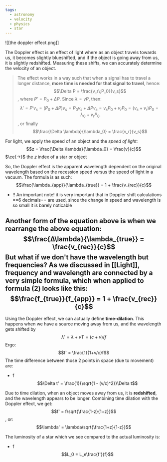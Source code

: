 ```yaml
---
tags:
  - astronomy
  - velocity
  - physics
  - star
---
```


![[the doppler effect.png]]

The Doppler effect is an effect of light where as an object travels towards us, it becomes slightly blueshifted, and if the object is going away from us, it is slightly redshifted. Measuring these shifts, we can accurately determine the velocity of an object.

> The effect works in a way such that when a signal has to travel a longer distance, **more time is needed for that signal to travel**, hence:$$\Delta P = \frac{v_r\;P_0}{v_s}$$, where $P' = P_0 + \Delta P$. Since $\lambda = vP$, then:$$\lambda' = P'v_s = (P_0 + \Delta P)v_s = P_0v_s + \Delta Pv_s = v_sP_0 + v_rP_0 = (v_s+v_r)P_0 = \lambda_0 + v_rP_0$$, or finally $$\frac{\Delta \lambda}{\lambda_0} = \frac{v_r}{v_s}$$

For light, we apply the speed of an object and the *speed of light:*
$$z = \frac{\Delta \lambda}{\lambda_0} = \frac{v}{c}$$
$\ce{->}$ the *z* index of a star or object

So, the Doppler effect is the apparent wavelength dependent on the original wavelength based on the recession speed versus the speed of light in a vacuum. The formula is as such:
$$\frac{\lambda_{app}}{\lambda_{true}} = 1 + \frac{v_{rec}}{c}$$
- !! An important note! it is very important that in Doppler shift calculations ==6 decimals== are used, since the change in speed and wavelength is so small it is barely noticable

Another form of the equation above is when we rearrange the above equation:
$$\frac{∆\lambda}{\lambda_{true}} = \frac{v_{rec}}{c}$$
But what if we don't have the wavelength but frequencies? As we discussed in [[Light]], frequency and wavelength are connected by a very simple formula, which when applied to formula (2) looks like this:
$$\frac{f_{true}}{f_{app}} = 1 + \frac{v_{rec}}{c}$$
---

Using the Doppler effect, we can actually define **time-dilation**. This happens when we have a source moving away from us, and the wavelength gets shifted by $$\lambda' = \lambda + vT = (c+v)/f$$
Ergo:$$f' = \frac{1}{1+v/c}f$$
The time difference between those 2 points in space (due to movement) are:
- f $$\Delta t' = \frac{1}{\sqrt{1 - (v/c)^2}}\Delta t$$

Due to time dilation, when an object moves away from us, it is **redshifted**, and the wavelength appears to be longer. Combining time dilation with the Doppler effect, we get:$$f' = f\sqrt{\frac{1-z}{1+z}}$$, or:$$\lambda' = \lambda\sqrt{\frac{1+z}{1-z}}$$

The luminosity of a star which we see compared to the actual luminosity is:
- f $$L_0 = L_e\frac{f'}{f}$$